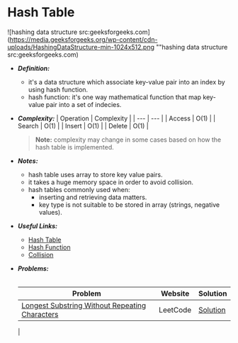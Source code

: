 # Hash Table

![hashing data structure src:geeksforgeeks.com](https://media.geeksforgeeks.org/wp-content/cdn-uploads/HashingDataStructure-min-1024x512.png ""hashing data structure src:geeksforgeeks.com)

- ***Definition:*** 
	- it's a data structure which associate key-value pair into an index by using hash function.
	- hash function: it's one way mathematical function that map key-value pair into a set of indecies.
- ***Complexity:***
	| Operation | Complexity |
	| ---       |   ---      |
	| Access    |  O(1)      |
	| Search    | O(1)       |
	| Insert    |  O(1)      |
	| Delete    | O(1)       |

	> **Note:** complexity may change in some cases based on how the hash table is implemented. 

- ***Notes:***
	- hash table uses array to store key value pairs.
	- it takes a huge memory space in order to avoid collision.
	- hash tables commonly used when:
		- inserting and retrieving data matters.
		- key type is not suitable to be stored in array (strings, negative values).
- ***Useful Links:***
	- [Hash Table](https://www.tutorialspoint.com/data_structures_algorithms/hash_data_structure.htm)
	- [Hash Function](https://www.geeksforgeeks.org/what-are-hash-functions-and-how-to-choose-a-good-hash-function/)
	- [Collision](https://www.tutorialandexample.com/collision-resolution-techniques-in-data-structure/)
- ***Problems:***
	<br/><br/>

	| Problem | Website | Solution |
	| 	---   |	--- 	| ---	   |
	| [Longest Substring Without Repeating Characters](https://leetcode.com/problems/longest-substring-without-repeating-characters/)|LeetCode | [Solution](./Problems/Longest_substring_without_repeating_characters.java)|
    |